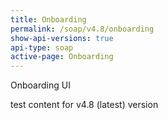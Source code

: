 ```yaml
---
title: Onboarding
permalink: /soap/v4.8/onboarding
show-api-versions: true
api-type: soap
active-page: Onboarding
---
```


Onboarding UI

test content for v4.8 (latest) version
